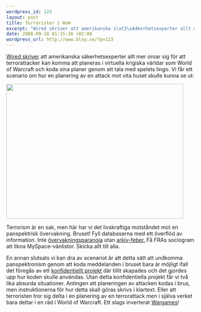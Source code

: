 ```yaml
--- 
wordpress_id: 123
layout: post
title: Terrorister i WoW
excerpt: "Wired skriver att amerikanska s\xC3\xA4kerhetsexperter allt mer oroar sig f\xC3\xB6r att terrorattacker kan komma att planeras i virtuella krigiska v\xC3\xA4rldar som World of Warcraft och koda sina planer genom att tala med spelets lingo. Vi f\xC3\xA5r ett scenario om hur en planering av en attack mot vita huset skulle kunna se ut:"
date: 2008-09-18 01:15:28 +02:00
wordpress_url: http://www.blay.se/?p=123
---
```

<a href="http://blog.wired.com/defense/2008/09/world-of-warcra.html">Wired skriver</a> att amerikanska säkerhetsexperter allt mer oroar sig för att terrorattacker kan komma att planeras i virtuella krigiska världar som World of Warcraft och koda sina planer genom att tala med spelets lingo. Vi får ett scenario om hur en planering av en attack mot vita huset skulle kunna se ut:

<img src="http://blog.wired.com/defense/images/2008/09/15/osctoavs1.jpg" alt="" width="473" height="361" />

Terrorism är en sak, men här har vi det livskraftiga motståndet mot en panspektrisk övervakning. Bruset! Fyll databaserna med ett överflöd av information. Inte <a href="http://www.isk-gbg.org/99our68/?p=251">övervakningsparanoia</a> utan <a href="http://copyriot.se/2007/12/21/arkivfeber-och-batfard/">arkiv-feber.</a> Få FRAs sociogram att likna MySpace-vänlistor. Skicka allt till alla.

En annan slutsats vi kan dra av scenariot är att detta sätt att undkomma panspektronism genom att koda meddelanden i bruset bara är möjligt ifall det föregås av ett <a href="http://s23m.tumblr.com/post/47488822/victor-misiano-the-institutionalization-of-friendship">konfidentiellt projekt</a> där tillit skapades och det gjordes upp hur koden skulle användas. Utan detta konfidentiella projekt får vi två lika absurda situationer. Antingen att planeringen av attacken kodas i brus, men instruktionerna för hur detta skall göras skrivs i klartext. Eller att terroristen tror sig delta i en planering av en terrorattack men i själva verket bara deltar i en räd i World of Warcraft. Ett slags inverterat <a href="http://www.imdb.com/title/tt0086567/">Wargames</a>!
